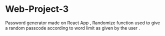 # Web-Project-3
Password generator made on React App , Randomize function used to give a random passcode according to word limit as given by the user . 

